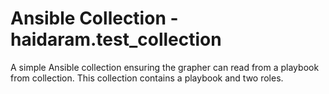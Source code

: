 # Ansible Collection - haidaram.test_collection

A simple Ansible collection ensuring the grapher can read from a playbook from collection. This collection contains a
playbook and two roles.
